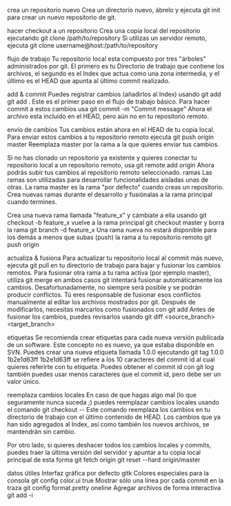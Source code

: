 crea un repositorio nuevo
Crea un directorio nuevo, ábrelo y ejecuta
git init
para crear un nuevo repositorio de git.

hacer checkout a un repositorio
Crea una copia local del repositorio ejecutando
git clone /path/to/repository
Si utilizas un servidor remoto, ejecuta
git clone username@host:/path/to/repository

flujo de trabajo
Tu repositorio local esta compuesto por tres "árboles" administrados por git. El primero es tu Directorio de trabajo que contiene los archivos, el segundo es el Index que actua como una zona intermedia, y el último es el HEAD que apunta al último commit realizado.


add & commit
Puedes registrar cambios (añadirlos al Index) usando
git add <filename>
git add .
Este es el primer paso en el flujo de trabajo básico. Para hacer commit a estos cambios usa
git commit -m "Commit message"
Ahora el archivo esta incluído en el HEAD, pero aún no en tu repositorio remoto.

envío de cambios
Tus cambios están ahora en el HEAD de tu copia local. Para enviar estos cambios a tu repositorio remoto ejecuta
git push origin master
Reemplaza master por la rama a la que quieres enviar tus cambios.

Si no has clonado un repositorio ya existente y quieres conectar tu repositorio local a un repositorio remoto, usa
git remote add origin <server>
Ahora podrás subir tus cambios al repositorio remoto seleccionado.
ramas
Las ramas son utilizadas para desarrollar funcionalidades aisladas unas de otras. La rama master es la rama "por defecto" cuando creas un repositorio. Crea nuevas ramas durante el desarrollo y fusiónalas a la rama principal cuando termines.


Crea una nueva rama llamada "feature_x" y cámbiate a ella usando
git checkout -b feature_x
vuelve a la rama principal
git checkout master
y borra la rama
git branch -d feature_x
Una rama nueva no estará disponible para los demás a menos que subas (push) la rama a tu repositorio remoto
git push origin <branch>

actualiza & fusiona
Para actualizar tu repositorio local al commit más nuevo, ejecuta
git pull
en tu directorio de trabajo para bajar y fusionar los cambios remotos.
Para fusionar otra rama a tu rama activa (por ejemplo master), utiliza
git merge <branch>
en ambos casos git intentará fusionar automáticamente los cambios. Desafortunadamente, no siempre será posible y se podrán producir conflictos. Tú eres responsable de fusionar esos conflictos manualmente al editar los archivos mostrados por git. Después de modificarlos, necesitas marcarlos como fusionados con
git add <filename>
Antes de fusionar los cambios, puedes revisarlos usando
git diff <source_branch> <target_branch>

etiquetas
Se recomienda crear etiquetas para cada nueva versión publicada de un software. Este concepto no es nuevo, ya que estaba disponible en SVN. Puedes crear una nueva etiqueta llamada 1.0.0 ejecutando
git tag 1.0.0 1b2e1d63ff
1b2e1d63ff se refiere a los 10 caracteres del commit id al cual quieres referirte con tu etiqueta. Puedes obtener el commit id con
git log
también puedes usar menos caracteres que el commit id, pero debe ser un valor único.

reemplaza cambios locales
En caso de que hagas algo mal (lo que seguramente nunca suceda ;) puedes reemplazar cambios locales usando el comando
git checkout -- <filename>
Este comando reemplaza los cambios en tu directorio de trabajo con el último contenido de HEAD. Los cambios que ya han sido agregados al Index, así como también los nuevos archivos, se mantendrán sin cambio.

Por otro lado, si quieres deshacer todos los cambios locales y commits, puedes traer la última versión del servidor y apuntar a tu copia local principal de esta forma
git fetch origin
git reset --hard origin/master

datos útiles
Interfaz gráfica por defecto
gitk
Colores especiales para la consola
git config color.ui true
Mostrar sólo una línea por cada commit en la traza
git config format.pretty oneline
Agregar archivos de forma interactiva
git add -i